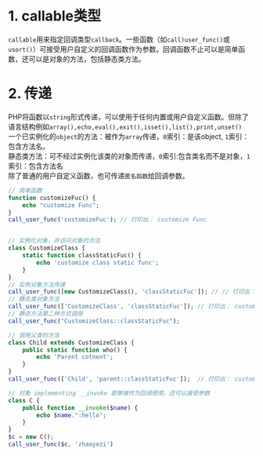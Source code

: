 # 1. callable类型
`callable`用来指定回调类型`callback`。一些函数（如`call)user_func()`或`usort()`）可接受用户自定义的回调函数作为参数。回调函数不止可以是简单函数，还可以是对象的方法，包括静态类方法。

# 2. 传递
PHP将函数以`string`形式传递，可以使用于任何内置或用户自定义函数。但除了语言结构例如`array(),echo,eval(),exit(),isset(),list(),print,unset()`<br>
一个已实例化的`object`的方法：被作为`array`传递，`0`索引：是该object, `1`索引：包含方法名。<br>
静态类方法：可不经过实例化该类的对象而传递，`0`索引:包含类名而不是对象，`1`索引：包含方法名<br>
除了普通的用户自定义函数，也可传递`匿名函数`给回调参数。<br>
```php
// 简单函数
function customizeFuc() {
    echo "customize Func";
}
call_user_func('customizeFuc'); // 打印出： customize Func


// 实例化对象，并访问对象的方法
class CustomizeClass {
    static function classStaticFuc() {
        echo 'customize class static func';
    }
}
// 实例对象方法传递
call_user_func([new CustomizeClass(), 'classStaticFuc']); // // 打印出： customize class static func
// 静态类对象方法
call_user_func(['CustomizeClass', 'classStaticFuc']); // 打印出： customize class static func
// 静态方法第二种方式调用
call_user_func("CustomizeClass::classStaticFuc");

// 调用父类的方法
class Child extends CustomizeClass {
    public static function who() {
        echo 'Parent cotnent';
    }
}
call_user_func(['Child', 'parent::classStaticFuc']);  // 打印出： customize class static func

// 对象 implementing __invoke 能够被作为回调使用，还可以接受参数
class C {
    public function __invoke($name) {
        echo $name.":hello";
    }
}
$c = new C();
call_user_func($c, 'zhaoyezi')
```
